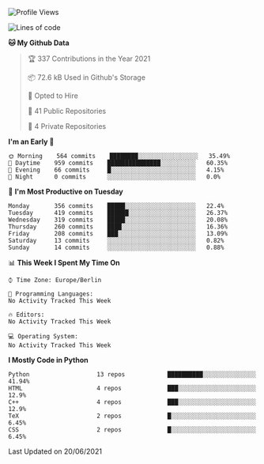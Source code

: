 <!--START_SECTION:waka-->
![Profile Views](http://img.shields.io/badge/Profile%20Views-3-blue)

![Lines of code](https://img.shields.io/badge/From%20Hello%20World%20I%27ve%20Written-136123%20lines%20of%20code-blue)

**🐱 My Github Data** 

> 🏆 337 Contributions in the Year 2021
 > 
> 📦 72.6 kB Used in Github's Storage 
 > 
> 💼 Opted to Hire
 > 
> 📜 41 Public Repositories 
 > 
> 🔑 4 Private Repositories  
 > 
**I'm an Early 🐤** 

```text
🌞 Morning    564 commits    ████████░░░░░░░░░░░░░░░░░   35.49% 
🌆 Daytime    959 commits    ███████████████░░░░░░░░░░   60.35% 
🌃 Evening    66 commits     █░░░░░░░░░░░░░░░░░░░░░░░░   4.15% 
🌙 Night      0 commits      ░░░░░░░░░░░░░░░░░░░░░░░░░   0.0%

```
📅 **I'm Most Productive on Tuesday** 

```text
Monday       356 commits    █████░░░░░░░░░░░░░░░░░░░░   22.4% 
Tuesday      419 commits    ██████░░░░░░░░░░░░░░░░░░░   26.37% 
Wednesday    319 commits    █████░░░░░░░░░░░░░░░░░░░░   20.08% 
Thursday     260 commits    ████░░░░░░░░░░░░░░░░░░░░░   16.36% 
Friday       208 commits    ███░░░░░░░░░░░░░░░░░░░░░░   13.09% 
Saturday     13 commits     ░░░░░░░░░░░░░░░░░░░░░░░░░   0.82% 
Sunday       14 commits     ░░░░░░░░░░░░░░░░░░░░░░░░░   0.88%

```


📊 **This Week I Spent My Time On** 

```text
⌚︎ Time Zone: Europe/Berlin

💬 Programming Languages: 
No Activity Tracked This Week

🔥 Editors: 
No Activity Tracked This Week

💻 Operating System: 
No Activity Tracked This Week

```

**I Mostly Code in Python** 

```text
Python                   13 repos            ██████████░░░░░░░░░░░░░░░   41.94% 
HTML                     4 repos             ███░░░░░░░░░░░░░░░░░░░░░░   12.9% 
C++                      4 repos             ███░░░░░░░░░░░░░░░░░░░░░░   12.9% 
TeX                      2 repos             █░░░░░░░░░░░░░░░░░░░░░░░░   6.45% 
CSS                      2 repos             █░░░░░░░░░░░░░░░░░░░░░░░░   6.45%

```



 Last Updated on 20/06/2021
<!--END_SECTION:waka-->
